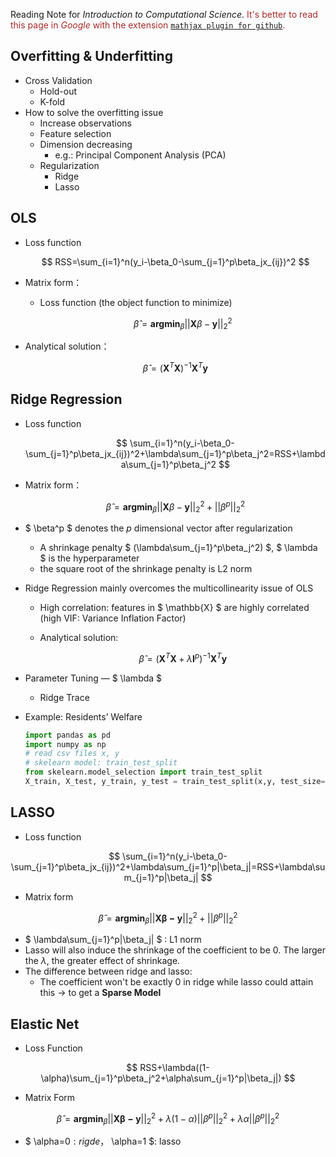 Reading Note for *Introduction to Computational Science*. <font color=Brown>It's better to read this page in *Google* with the extension [`mathjax plugin for github`](https://chromewebstore.google.com/detail/mathjax-plugin-for-github/ioemnmodlmafdkllaclgeombjnmnbima).</font>

## Overfitting & Underfitting
- Cross Validation
    - Hold-out
    - K-fold
- How to solve the overfitting issue
    - Increase observations
    - Feature selection
    - Dimension decreasing
        - e.g.: Principal Component Analysis (PCA)
    - Regularization
        - Ridge
        - Lasso


## OLS
- Loss function
  
    $$
    RSS=\sum_{i=1}^n(y_i-\beta_0-\sum_{j=1}^p\beta_jx_{ij})^2
    $$
    
- Matrix form：
  - Loss function (the object function to minimize)
    
      $$
      \hat{\beta}=\mathbf{argmin}_{\beta}||\mathbf{X}\beta-\mathbf{y}||_2^2
      $$
  
- Analytical solution：
  
    $$
    \hat{\beta}=(\mathbf{X}^T\mathbf{X})^{-1}\mathbf{X}^T\mathbf{y}
    $$
    

## Ridge Regression

- Loss function
  
    $$
    \sum_{i=1}^n(y_i-\beta_0-\sum_{j=1}^p\beta_jx_{ij})^2+\lambda\sum_{j=1}^p\beta_j^2=RSS+\lambda\sum_{j=1}^p\beta_j^2
    $$
    
- Matrix form：
  
    $$
    \hat{\beta}=\mathbf{argmin}_{\beta}||\mathbf{X}\beta-\mathbf{y}||_2^2+||\beta^p||_2^2
    $$
    
- $ \beta^p $ denotes the $p$ dimensional vector after regularization
    - A shrinkage penalty $ (\lambda\sum_{j=1}^p\beta_j^2) $, $ \lambda $ is the hyperparameter
    - the square root of the shrinkage penalty is L2 norm
- Ridge Regression mainly overcomes the multicollinearity issue of OLS
    - High correlation: features in $ \mathbb{X} $ are highly correlated (high VIF: Variance Inflation Factor)
    - Analytical solution:
      
        $$
        \hat{\beta}=(\mathbf{X}^T\mathbf{X}+\lambda\mathbf{I}^p)^{-1}\mathbf{X}^T\mathbf{y}
        $$
    
- Parameter Tuning — $ \lambda $
    - Ridge Trace
- Example: Residents’ Welfare
  
    ```python
    import pandas as pd
    import numpy as np
    # read csv files x, y
    # skelearn model: train_test_split
    from skelearn.model_selection import train_test_split
    X_train, X_test, y_train, y_test = train_test_split(x,y, test_size=.3. random_state=728)
    ```
## LASSO

- Loss function

$$
\sum_{i=1}^n(y_i-\beta_0-\sum_{j=1}^p\beta_jx_{ij})^2+\lambda\sum_{j=1}^p|\beta_j|=RSS+\lambda\sum_{j=1}^p|\beta_j|
$$

- Matrix form

$$
\hat{\beta}=\mathbf{argmin}_{\beta}||\mathbf{X\beta-y}||_2^2+||\beta^p||_2^2
$$

- $ \lambda\sum_{j=1}^p|\beta_j| $ : L1 norm
- Lasso will also induce the shrinkage of the coefficient to be 0. The larger the $\lambda$, the greater effect of shrinkage.
- The difference between ridge and lasso:
    - The coefficient won't be exactly 0 in ridge while lasso could attain this $\rightarrow$ to get a **Sparse Model**

## Elastic Net

- Loss Function

$$
RSS+\lambda((1-\alpha)\sum_{j=1}^p\beta_j^2+\alpha\sum_{j=1}^p|\beta_j|)
$$

- Matrix Form

$$
\hat{\beta}=\mathbf{argmin}_{\beta}||\mathbf{X\beta-y}||_2^2+\lambda(1-\alpha)||\beta^p||_2^2+\lambda\alpha||\beta^p||_2^2
$$

- $ \alpha=0$: rigde，$ \alpha=1 $: lasso
